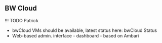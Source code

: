 BW Cloud
--------------

!!! TODO
    Patrick
    

- bwCloud VMs should be available, latest status here: bwCloud Status
- Web-based admin. interface - dashboard - based on Ambari